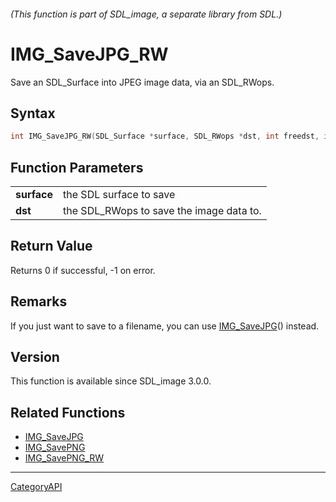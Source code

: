 ###### (This function is part of SDL_image, a separate library from SDL.)
# IMG_SaveJPG_RW

Save an SDL_Surface into JPEG image data, via an SDL_RWops.

## Syntax

```c
int IMG_SaveJPG_RW(SDL_Surface *surface, SDL_RWops *dst, int freedst, int quality);

```

## Function Parameters

|                 |                                          |
| --------------- | ---------------------------------------- |
| **surface**     | the SDL surface to save                  |
| **dst**         | the SDL_RWops to save the image data to. |

## Return Value

Returns 0 if successful, -1 on error.

## Remarks

If you just want to save to a filename, you can use
[IMG_SaveJPG](IMG_SaveJPG)() instead.

## Version

This function is available since SDL_image 3.0.0.

## Related Functions

* [IMG_SaveJPG](IMG_SaveJPG)
* [IMG_SavePNG](IMG_SavePNG)
* [IMG_SavePNG_RW](IMG_SavePNG_RW)

----
[CategoryAPI](CategoryAPI)

